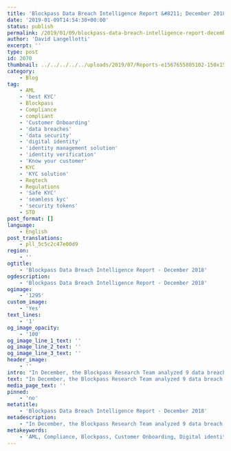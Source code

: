 ```yaml
---
title: 'Blockpass Data Breach Intelligence Report &#8211; December 2018'
date: '2019-01-09T14:54:30+00:00'
status: publish
permalink: /2019/01/09/blockpass-data-breach-intelligence-report-december-2018
author: 'David Langellotti'
excerpt: ''
type: post
id: 2070
thumbnail: ../../../../../uploads/2019/07/Reports-e1567655805102-150x150.jpg
category:
    - Blog
tag:
    - AML
    - 'best KYC'
    - Blockpass
    - Compliance
    - compliant
    - 'Customer Onboarding'
    - 'data breaches'
    - 'data security'
    - 'digital identity'
    - 'identity management solution'
    - 'identity verification'
    - 'Know your customer'
    - KYC
    - 'KYC solution'
    - Regtech
    - Regulations
    - 'Safe KYC'
    - 'seamless kyc'
    - 'security tokens'
    - STO
post_format: []
language:
    - English
post_translations:
    - pll_5c5c2c47e00d9
region:
    - ''
ogtitle:
    - 'Blockpass Data Breach Intelligence Report - December 2018'
ogdescription:
    - 'Blockpass Data Breach Intelligence Report - December 2018'
ogimage:
    - '1295'
custom_image:
    - 'Yes'
text_lines:
    - '1'
og_image_opacity:
    - '100'
og_image_line_1_text: ''
og_image_line_2_text: ''
og_image_line_3_text: ''
header_image:
    - ''
intro: "In December, the Blockpass Research Team analyzed 9 data breach events, chosen either for their significant impact on consumers, or their implication on global politics. Five of these events affected private companies while\_public institutions accounted for the remaining four."
text: "In December, the Blockpass Research Team analyzed 9 data breach events, chosen either for their significant impact on consumers, or their implication on global politics. Five of these events affected private companies while\_public institutions accounted for the remaining four.\r\n\r\nAt least five of these events were the result of hacks on the part of malicious actors.\_Among the events analyzed were two that concerned highly sensitive government institutions. NASA was subject to another in a series of attacks, although this one seems not to have had any effect on the administration’s mission. In South Korea, a center that is meant to serve the interests of highly-vulnerable North Korean defectors had its database stolen, potentially putting the lives of thousands of individuals who remain in the north at risk.\r\n<table style=\"padding: 5px; border: 1px solid black;\">\r\n<tbody>\r\n<tr>\r\n<td style=\"padding: 5px; border: 1px solid black; border-collapse: collapse;\"><strong># of Events Analyzed</strong></td>\r\n<td style=\"padding: 5px; border: 1px solid black; border-collapse: collapse;\"><span style=\"font-weight: 400;\">9</span></td>\r\n</tr>\r\n<tr>\r\n<td style=\"padding: 5px; border: 1px solid black; border-collapse: collapse;\"><strong># of Identities Lost</strong></td>\r\n<td style=\"padding: 5px; border: 1px solid black; border-collapse: collapse;\"><span style=\"font-weight: 400;\">approx. 158,894,445</span></td>\r\n</tr>\r\n<tr>\r\n<td style=\"padding: 5px; border: 1px solid black; border-collapse: collapse;\"><strong>% of World Population</strong></td>\r\n<td style=\"padding: 5px; border: 1px solid black; border-collapse: collapse;\">2.1%</td>\r\n</tr>\r\n<tr>\r\n<td style=\"padding: 5px; border: 1px solid black; border-collapse: collapse;\"><strong>Industry Hardest Hit</strong></td>\r\n<td style=\"padding: 5px; border: 1px solid black; border-collapse: collapse;\">Social Media</td>\r\n</tr>\r\n</tbody>\r\n</table>\r\nThis report, for the month of December, is the second in our monthly Data Breach Intelligence Reports which are being posted here on the Blockpass blog. We encourage\_the Blockpass community and anyone who might otherwise interested to let us know what kinds of information they would like to see provided in future reports by contacting us at marketing@blockpass.org under the subject line “Suggestions for the blog.”\r\n\r\n<strong>Quora | Worldwide | 100 Million</strong>\r\nMonday, December 3rd, the popular question-and-answer social network, Quora, announced that it had discovered a major security breach a few days before, on November 30th. The company admitted that as many as 100 Million users may have been affected. Stolen information includes user names, email addresses, and encrypted passwords.\r\n\r\nAccording to company records, the majority of accessed information were already publicly available user-submitted questions and answers. Quora CEO Adam D’Angelo admitted that the breach had been a hack carried out by some “malicious third party.” D’Angelo claims that the company has already taken pains to address the issue.\r\n\r\n<em>Source:<a href=\"https://edition.cnn.com/2018/12/03/tech/quora-hack-data-breach/index.html\"> https://edition.cnn.com/2018/12/03/tech/quora-hack-data-breach/index.html</a></em>\r\n\r\n<strong>Google+ | Worldwide | 52.5 Million</strong>\r\nA major security breach in Google’s social network meant that developers had access to user information even in those cases where the profiles were set to \"private\". Developers had access to user names, ages, occupations, and email addresses. The bug was live for six days, between November 7th and November 13th. The bug was discovered during regular checks and was immediately fixed.\r\n\r\nOriginally, Google had planned to shut down their social network by August, but, as a result of the data breach, have decided to accelerate the process by four months. Additionally, the API that had caused the vulnerability is set to be taken offline within 90 days.\r\n\r\n<em>Source: <a href=\"https://www.theverge.com/2018/12/10/18134541/google-plus-privacy-api-data-leak-developers\">https://www.theverge.com/2018/12/10/18134541/google-plus-privacy-api-data-leak-developers</a></em>\r\n\r\n<strong>Facebook | Worldwide | 5.6 Million</strong>\r\nFacebook announced on December 15th that a bug in their Photo API gave app developers too much access to user photos. Applications that would normally only collect timeline photos also collected photos from Stories, the Marketplace, and from the dashboard to which users upload their photos prior to sharing them.\r\n\r\nThe breach, which was in violation of GDPR and other global regulations, occurred for 12 days, starting September 13th. According to a spokesperson, the bug was discovered on September 25th. Why Facebook failed to notify users until mid-December remains unclear.\r\n\r\n<em>Source:<a href=\"https://techcrunch.com/2018/12/14/facebook-photo-bug/\"> https://techcrunch.com/2018/12/14/facebook-photo-bug/</a></em>\r\n\r\n<strong>San Diego Unified School District | United States | 500,000</strong>\r\nOn December 21st it was announced that the personal data of over 500,000 San Diego Unified School District students and staff had been stolen by an anonymous hacker. The data breach was the direct result of a phishing attack. Suspicious emails were first noticed by school district employees in October and investigators have found that the hacker had access to personal data from January until November. Data stolen goes back to the 2008-2009 school year.\r\n\r\nThe late response and announcement following the discovery has been attributed to the investigation itself. Investigators did not want the hackers to be aware that the breach was discovered right away, so that their behaviour might lead to their location and arrest.\r\n\r\nAt the time of reporting, no arrests have been made. Stolen data includes all types of personally identifiable and financial information, such as names, dates of birth, addresses, social security numbers, ID numbers, tax information, and bank details.\r\n\r\n<em>Source: <a href=\"https://www.zdnet.com/article/hacker-steals-10-years-worth-of-data-from-san-diego-school-district/\">https://www.zdnet.com/article/hacker-steals-10-years-worth-of-data-from-san-diego-school-district/</a></em>\r\n\r\n<strong>Nova Entertainment | Australia | 261,948</strong>\r\nIt was announced on December 28th that Nova Entertainment, a company which has radio stations in the Australian cities of Sydney, Melbourne, Brisbane, Adelaide and Perth, had been subject to a major data breach affecting 261,948 listeners across the country. Leaked data included usernames, home addresses, emails, phone numbers, genders, dates of birth, and encrypted passwords.\r\n\r\nWhile the leak has occurred recently, it only concerns a dataset from May 2009 to October 2011. Details on who may have accessed the leaked data and whether this was a malicious attack has not been publicized. Nova Entertainment has informed, and is cooperating with, relevant authorities.\r\n\r\n<em>Source: <a href=\"https://www.smh.com.au/business/companies/nova-warns-listeners-of-major-data-breach-affecting-250-000-listeners-20181228-p50omw.html\">https://www.smh.com.au/business/companies/nova-warns-listeners-of-major-data-breach-affecting-250-000-listeners-20181228-p50omw.html</a></em>\r\n\r\n<strong>Victorian State Government | Australia | 30,000</strong>\r\nAt the end of December it was reported that 30,000 employees of the state government in Victoria, Australia, had had their personal and work details stolen by an unknown malicious party. Stolen data includes employee emails, phone numbers, and job titles. Particularly sensitive personal data, such as banking information, seems not to have been leaked.\r\n\r\nWhen exactly the attack occurred has not been publicly reported but state officials have notified employees, the relevant authorities and investigative units. While this particular attack may not have any immediate and direct negative consequences on victims, it potentially opens the door to larger issues. The 30,000 released emails, for example, may be targeted by thousands of phishing attacks.\r\n\r\n<em>Source: <a href=\"https://www.abc.net.au/news/2019-01-01/victorian-government-employee-directory-data-breach/10676932\">https://www.abc.net.au/news/2019-01-01/victorian-government-employee-directory-data-breach/10676932</a></em>\r\n\r\n<strong>9/11 Victim Hack | United States | 1,500</strong>\r\nA group of hackers has succeeded in stealing 18,000 documents from a law firm advising Hiscox Syndicates Ltd, an insurer that is handling cases related to the September 11th attacks. Hiscox Syndicates, which is currently handling the cases of about 1500 US-based commercial insurance policyholders that may have been\_ affected by the attacks, claims that their own security infrastructure remains secure.\r\n\r\nThe group of hackers calling themselves “The Dark Overlord” seems to have carried out the attack in order to gain some sort of leverage in support of a set of 9/11 conspiracy theories, and to extort an undisclosed ransom fee. While the hack had previously been partially reported in 2018, the actual severity had not been publicly disclosed until now.\r\n\r\n<em>Source: <a href=\"https://motherboard.vice.com/en_us/article/yw79k5/hacker-group-threatens-dump-911-insurance-files-dark-overlord\">https://motherboard.vice.com/en_us/article/yw79k5/hacker-group-threatens-dump-911-insurance-files-dark-overlord</a></em>\r\n\r\n<strong>NK Defector Database | South Korea | 997</strong>\r\nNormally our report focuses on data breaches that negatively impact the lives of the customers or employees of public and private organizations. This is not the case with the breach widely reported on December 28th which affected 997 highly vulnerable defectors from North Korea who had entrusted their data to the South Korean Ministry of Unification.\r\n\r\nThe defectors had entrusted the data to their local Hana center, in the province of Gyeongbuk. Hana centers are special facilities designed to help defectors to integrate into South Korean society. Across the country, these facilities support around 30,000 individuals. \_While Hana centers are generally managed by the Ministry of Unification, this particular center was privately run.\r\n\r\nA preliminary investigation found that the breach was likely the result of a phishing attack. The data would have been leaked when a Hana center employee opened a malicious attachment to an email. Officials say that the attack occurred sometime in November and that the released data identifies all defectors supported by the Hana center in Gyeongbuk. The data has not been released to the public.\r\n\r\nThere is a fair amount of speculation that the phishing attack may have been a malicious act on the part of the North Korean government. \_If this is the case, any family members of defectors that might remain in the North may have been put at risk of life-threatening persecution.\r\n\r\n<em>Source: <a href=\"https://www.bankinfosecurity.com/data-breach-leaks-1000-north-korean-defectors-details-a-11905\">https://www.bankinfosecurity.com/data-breach-leaks-1000-north-korean-defectors-details-a-11905</a></em>\r\n\r\n<strong>NASA | United States | Undisclosed</strong>\r\nOn December 19th it was widely reported that the personal information of NASA employees going back as far as 2006 had been hacked. NASA officials indicated that they have been aware of the attack and have been carrying out a probe since October 23rd.\r\n\r\nIn an email sent to NASA staff, it was indicated that such sensitive information as social security information had been made vulnerable, in addition to general personal identification information, such as names. Officials have claimed that the hack should not have negatively affected any NASA mission.\r\n\r\n<em>Source: <a href=\"https://www.zdnet.com/article/nasa-discloses-data-breach/\">https://www.zdnet.com/article/nasa-discloses-data-breach/</a></em>"
media_page_text: ''
pinned:
    - 'no'
metatitle:
    - 'Blockpass Data Breach Intelligence Report - December 2018'
metadescription:
    - "In December, the Blockpass Research Team analyzed 9 data breach events, chosen either for their significant impact on consumers, or their implication on global politics. Five of these events affected private companies while\_public institutions accounted for the remaining four."
metakeywords:
    - 'AML, Compliance, Blockpass, Customer Onboarding, Digital identity, identity management solution, Identity Verification, Know your customer, KYC, regtech, security tokens, sto, data breaches, data security, safe KYC, seamless KYC, best KYC, KYC solution, compliant, regulations '
---
```

<!DOCTYPE html PUBLIC "-//W3C//DTD HTML 4.0 Transitional//EN" "http://www.w3.org/TR/REC-html40/loose.dtd">
<?xml encoding="UTF-8">
